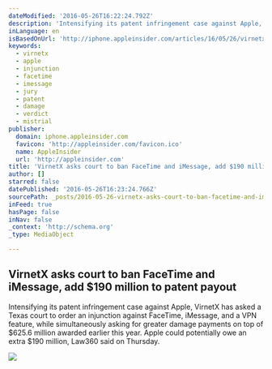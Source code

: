 ```yaml
---
dateModified: '2016-05-26T16:22:24.792Z'
description: 'Intensifying its patent infringement case against Apple, VirnetX has asked a Texas court to order an injunction against FaceTime, iMessage, and a VPN feature, while simultaneously asking for greater damage payments on top of $625.6 million awarded earlier this year. Apple could potentially owe an extra $190 million, Law360 said on Thursday.'
inLanguage: en
isBasedOnUrl: 'http://iphone.appleinsider.com/articles/16/05/26/virnetx-asks-court-to-ban-facetime-and-imessage-add-190-million-to-patent-payout'
keywords:
  - virnetx
  - apple
  - injunction
  - facetime
  - imessage
  - jury
  - patent
  - damage
  - verdict
  - mistrial
publisher:
  domain: iphone.appleinsider.com
  favicon: 'http://appleinsider.com/favicon.ico'
  name: AppleInsider
  url: 'http://appleinsider.com'
title: 'VirnetX asks court to ban FaceTime and iMessage, add $190 million to patent payout'
author: []
starred: false
datePublished: '2016-05-26T16:23:24.766Z'
sourcePath: _posts/2016-05-26-virnetx-asks-court-to-ban-facetime-and-imessage-add-dollar190-mi.md
inFeed: true
hasPage: false
inNav: false
_context: 'http://schema.org'
_type: MediaObject

---
```

<article style=""><h1>VirnetX asks court to ban FaceTime and iMessage, add $190 million to patent payout</h1><p>Intensifying its patent infringement case against Apple, VirnetX has asked a Texas court to order an injunction against FaceTime, iMessage, and a VPN feature, while simultaneously asking for greater damage payments on top of $625.6 million awarded earlier this year. Apple could potentially owe an extra $190 million, Law360 said on Thursday.</p><img src="http://photos.appleinsidercdn.com/gallery/17019-14165-facetime-ios9-xl.jpg" /></article>